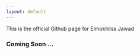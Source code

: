 ```yaml
---
layout: default
---
```


This is the official Github page for Elmokhliss Jawad

### Coming Soon ...

